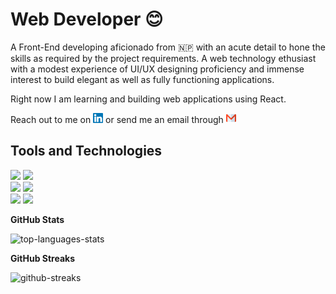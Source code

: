 # Web Developer 😊

A Front-End developing aficionado from 🇳🇵 with an acute detail to hone the skills as required by the project requirements. A web technology ethusiast with a modest experience of UI/UX designing proficiency and immense interest to build elegant as well as fully functioning applications.

Right now I am learning and building web applications using React.

Reach out to me on [<img src="https://github.com/zeetaen1989/zeetaen1989/blob/main/linkedin-svgrepo-com.svg" width=16>](https://www.linkedin.com/in/jitendra-kumar-gurung-92b84673/) or send me an email through [<img src="https://github.com/zeetaen1989/zeetaen1989/blob/main/gmail-svgrepo-com.svg" width=16>](mailto:zeetaen.gurung@gmail.com)

## Tools and Technologies
![](https://img.shields.io/badge/Code-Git-informational?style=flat&logo=Git&logoColor=f05032&color=20232a)
![](https://img.shields.io/badge/Code-Github-informational?style=flat&logo=Git&logoColor=f05032&color=20232a)
<br>
![](https://img.shields.io/badge/Code-HTML5-informational?style=flat&logo=HTML5&logoColor=e34f26&color=20232a)
![](https://img.shields.io/badge/Code-CSS3-informational?style=flat&logo=CSS3&logoColor=157286&color=20232a)
<br>
![](https://img.shields.io/badge/Code-JavaScript_(ES6+)-informational?style=flat&logo=JavaScript&logoColor=f7df1e&color=20232a)
![](https://img.shields.io/badge/Code-React-informational?style=flat&logo=React&logoColor=61dafb&color=20232a)

<b>GitHub Stats</b>

<img height="180em" src="https://github-readme-stats.vercel.app/api/top-langs/?username=zeetaen1989&layout=compact&theme=algolia&hide_border=true" alt="top-languages-stats"/>

<b>GitHub Streaks</b>

<img height="180em" src="https://github-readme-streak-stats.herokuapp.com?user=zeetaen1989&hide_border=true&theme=holi-theme&date_format=M%20j%5B%2C%20Y%5D" alt="github-streaks" />
